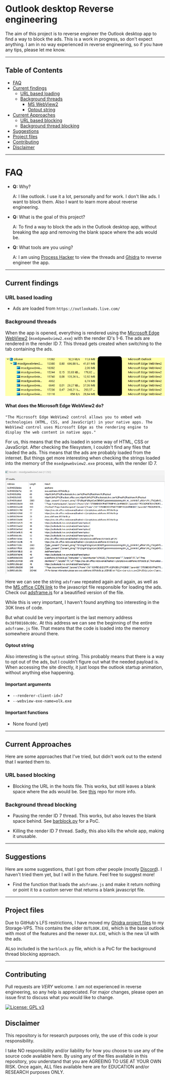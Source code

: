 # Outlook desktop Reverse engineering

The aim of this project is to reverse engineer the Outlook desktop app to find a way to block the ads. This is a work in progress, so don't expect anything. I am in no way experienced in reverse engineering, so if you have any tips, please let me know.

---

## Table of Contents

- [FAQ](#faq)
- [Current findings](#current-findings)
  - [URL based loading](#url-based-loading)
  - [Background threads](#background-threads)
    - [MS WebView2](#what-does-the-microsoft-edge-webview2-do)
    - [Optout string](#optout-string)
- [Current Approaches](#current-approaches)
  - [URL based blocking](#url-based-blocking)
  - [Background thread blocking](#background-thread-blocking)
- [Suggestions](#suggestions)
- [Project files](#project-files)
- [Contributing](#contributing)
- [Disclaimer](#disclaimer)

---

# FAQ

- **Q:** Why?

    A: I like outlook. I use it a lot, personally and for work. I don't like ads. I want to block them. Also I want to learn more about reverse engineering.

- **Q:** What is the goal of this project?

    A: To find a way to block the ads in the Outlook desktop app, without breaking the app and removing the blank space where the ads would be.

- **Q:** What tools are you using?

    A: I am using [Process Hacker](https://processhacker.sourceforge.io/) to view the threads and [Ghidra](https://ghidra-sre.org/) to reverse engineer the app.

---

## Current findings

### URL based loading

- Ads are loaded from `https://outlookads.live.com/`

### Background threads

When the app is opened, everything is rendered using the [Microsoft Edge WebView2](https://developer.microsoft.com/en-us/microsoft-edge/webview2/) (`msedgewebview2.exe`) with the render ID's 1-6. The ads are rendered in the render ID 7. This thread gets created when switching to the tab containing the ads.

![Threads](images/PHoverview.png)

#### What does the Microsoft Edge WebView2 do?

```text
"The Microsoft Edge WebView2 control allows you to embed web technologies (HTML, CSS, and JavaScript) in your native apps. The WebView2 control uses Microsoft Edge as the rendering engine to display the web content in native apps."
```

For us, this means that the ads loaded in some way of HTML, CSS or JavaScript. After checking the filesystem, I couldn't find any files that loaded the ads. This means that the ads are probably loaded from the internet. But things get more interesting when checking the strings loaded into the memory of the `msedgewebview2.exe` process, with the render ID 7.

![Strings](images/PHadsframeStrings.png)

Here we can see the string `adsframe` repeated again and again, as well as the [MS office CDN link](https://res.cdn.office.net/owamail/hashed-v1/scripts/owa.adsframe.857c6e5b.js) to the javascript file responsible for loading the ads. Check out [adsframe.js](./adsframe.js) for a beautified version of the file.

While this is very important, I haven't found anything too interesting in the 30K lines of code.

But what could be very important is the last memory address `0x38f00160c00c`. At this address we can see the beginning of the entire `adsframe.js` file. That means that the code is loaded into the memory somewhere around there.

#### Optout string

Also interesting is the `optout` string. This probably means that there is a way to opt out of the ads, but I couldn't figure out what the needed payload is. When accessing the site directly, it just loops the outlook startup animation, without anything else happening.

#### Important arguments

- `--renderer-client-id=7`
- `--webview-exe-name=olk.exe`

#### Important functions

- None found (yet)

---

## Current Approaches

Here are some approaches that I've tried, but didn't work out to the extend that I wanted them to.

### URL based blocking

- Blocking the URL in the hosts file. This works, but still leaves a blank space where the ads would be. See [this](https://github.com/Pyenb/Outlook-desktop-ad-blocker/) repo for more info.

### Background thread blocking

- Pausing the render ID 7 thread. This works, but also leaves the blank space behind. See [barblock.py](./barblock.py) for a PoC.

- Killing the render ID 7 thread. Sadly, this also kills the whole app, making it unusable.

---

## Suggestions

Here are some suggestions, that I got from other people (mostly [Discord](https://discord.com/channels/391398885819547652/1200216320839524372)). I haven't tried them yet, but I will in the future. Feel free to suggest more!

- Find the function that loads the `adsframe.js` and make it return nothing or point it to a custom server that returns a blank javascript file.

---

## Project files

Due to GitHub's LFS restrictions, I have moved my [Ghidra project files](https://data.pyenb.network/Github/Outlook-ads-RE/Outlook-ads-RE.zip) to my Storage-VPS. This contains the older `OUTLOOK.EXE`, which is the base outlook with most of the features and the newer `OLK.EXE`, which is the new UI with the ads.

ALso included is the `barblock.py` file, which is a PoC for the background thread blocking approach.

---

## Contributing

Pull requests are *VERY* welcome. I am not experienced in reverse engineering, so any help is appreciated. For major changes, please open an issue first to discuss what you would like to change.

[![License: GPL v3](https://img.shields.io/badge/License-GPLv3-blue.svg)](https://www.gnu.org/licenses/gpl-3.0)

## Disclaimer

This repository is for research purposes only, the use of this code is your responsibility.

I take NO responsibility and/or liability for how you choose to use any of the source code available here. By using any of the files available in this repository, you understand that you are AGREEING TO USE AT YOUR OWN RISK. Once again, ALL files available here are for EDUCATION and/or RESEARCH purposes ONLY.
